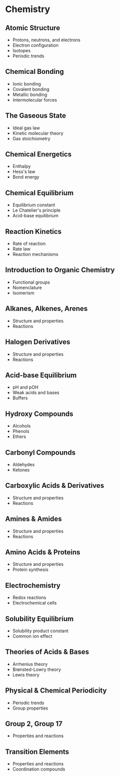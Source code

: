 # Chemistry

## Atomic Structure
- Protons, neutrons, and electrons
- Electron configuration
- Isotopes
- Periodic trends

## Chemical Bonding
- Ionic bonding
- Covalent bonding
- Metallic bonding
- Intermolecular forces

## The Gaseous State
- Ideal gas law
- Kinetic molecular theory
- Gas stoichiometry

## Chemical Energetics
- Enthalpy
- Hess's law
- Bond energy

## Chemical Equilibrium
- Equilibrium constant
- Le Chatelier's principle
- Acid-base equilibrium

## Reaction Kinetics
- Rate of reaction
- Rate law
- Reaction mechanisms

## Introduction to Organic Chemistry
- Functional groups
- Nomenclature
- Isomerism

## Alkanes, Alkenes, Arenes
- Structure and properties
- Reactions

## Halogen Derivatives
- Structure and properties
- Reactions

## Acid-base Equilibrium
- pH and pOH
- Weak acids and bases
- Buffers

## Hydroxy Compounds
- Alcohols
- Phenols
- Ethers

## Carbonyl Compounds
- Aldehydes
- Ketones

## Carboxylic Acids & Derivatives
- Structure and properties
- Reactions

## Amines & Amides
- Structure and properties
- Reactions

## Amino Acids & Proteins
- Structure and properties
- Protein synthesis

## Electrochemistry
- Redox reactions
- Electrochemical cells

## Solubility Equilibrium
- Solubility product constant
- Common ion effect

## Theories of Acids & Bases
- Arrhenius theory
- Brønsted-Lowry theory
- Lewis theory

## Physical & Chemical Periodicity
- Periodic trends
- Group properties

## Group 2, Group 17
- Properties and reactions

## Transition Elements
- Properties and reactions
- Coordination compounds
